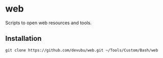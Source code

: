 # web
Scripts to open web resources and tools. 

## Installation

    git clone https://github.com/devubu/web.git ~/Tools/Custom/Bash/web
